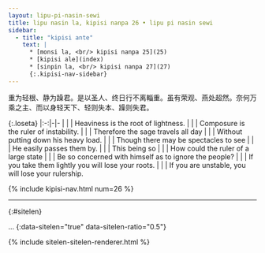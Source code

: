 ```yaml
---
layout: lipu-pi-nasin-sewi
title: lipu nasin la, kipisi nanpa 26 • lipu pi nasin sewi
sidebar:
  - title: "kipisi ante"
    text: |
      * [monsi la, <br/> kipisi nanpa 25](25)
      * [kipisi ale](index)
      * [sinpin la, <br/> kipisi nanpa 27](27)
      {:.kipisi-nav-sidebar}
---
```


重为轻根、静为躁君。是以圣人、终日行不离輜重。虽有荣观、燕处超然。奈何万乘之主、而以身轻天下、轻则失本、躁则失君。

{:.loseta}
|:-:|-|-
|  |  | Heaviness is the root of lightness.
|  |  | Composure is the ruler of instability.
|  |  | Therefore the sage travels all day
|  |  | Without putting down his heavy load.
|  |  | Though there may be spectacles to see
|  |  | He easily passes them by.
|  |  | This being so
|  |  | How could the ruler of a large state
|  |  | Be so concerned with himself as to ignore the people?
|  |  | If you take them lightly you will lose your roots.
|  |  | If you are unstable, you will lose your rulership.

{% include kipisi-nav.html num=26 %}

-------
{:#sitelen}

...
{:data-sitelen="true" data-sitelen-ratio="0.5"}

{% include sitelen-sitelen-renderer.html %}
